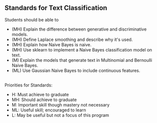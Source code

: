## Standards for Text Classification
Students should be able to
 * (MH) Explain the difference between generative and discriminative models.
 * (MH) Define Laplace smoothing and describe why it's used.
 * (MH) Explain how Naive Bayes is naive.
 * (MH) Use sklearn to implement a Naive Bayes classification model on text.
 * (M) Explain the models that generate text in Multinomial and Bernoulli Naive Bayes.
 * (ML) Use Gaussian Naive Bayes to include continuous features.

<br/>Priorities for Standards:
 * H:  Must achieve to graduate
 * MH: Should achieve to graduate
 * M:  Important skill though mastery not necessary
 * ML: Useful skill; encouraged to learn
 * L:  May be useful but not a focus of this program